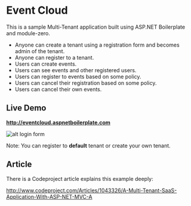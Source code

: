 # Event Cloud
 
This is a sample Multi-Tenant application built using ASP.NET Boilerplate and module-zero.

* Anyone can create a tenant using a registration form and becomes admin of the tenant.
* Anyone can register to a tenant.
* Users can create events.
* Users can see events and other registered users.
* Users can register to events based on some policy.
* Users can cancel their registration based on some policy.
* Users can cancel their own events.

## Live Demo

__http://eventcloud.aspnetboilerplate.com__

![alt login form](https://raw.githubusercontent.com/aspnetboilerplate/eventcloud/master/doc/article/login-page-v2.jpg)

Note: You can register to __default__ tenant or create your own tenant.

## Article

There is a Codeproject article explains this example deeply:

http://www.codeproject.com/Articles/1043326/A-Multi-Tenant-SaaS-Application-With-ASP-NET-MVC-A
